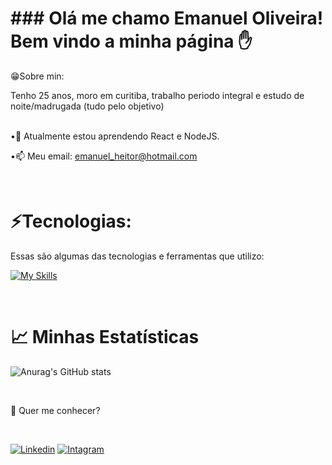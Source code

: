 <h1>### Olá me chamo Emanuel Oliveira!
<br>
Bem vindo a minha página ✋
</h1>

😁Sobre min:

Tenho 25 anos, moro em curitiba, trabalho periodo integral e estudo de noite/madrugada (tudo pelo objetivo)

<br>
•🧠 Atualmente estou aprendendo React e NodeJS.

•📫 Meu email: emanuel_heitor@hotmail.com

<br>

 <h1>⚡Tecnologias: </h1>


Essas são algumas das tecnologias e ferramentas que utilizo:

[![My Skills](https://skillicons.dev/icons?i=html,css,js,react,git,firebase,ae)](https://skillicons.dev)

<br>
<h1>📈 Minhas Estatísticas</h1>

![Anurag's GitHub stats](https://github-readme-stats.vercel.app/api?username=EmanuelHoliver&show_icons=true&theme=dracula)

<br>
<p>💬 Quer me conhecer?</p>
<br>

[![Linkedin](https://img.shields.io/badge/LinkedIn-0077B5?style=for-the-badge&logo=linkedin&logoColor=white)](https://www.linkedin.com/in/emanuel-oliveira-2409aa179)
[![Intagram](https://img.shields.io/badge/Instagram-E4405F?style=for-the-badge&logo=instagram&logoColor=white)](https://www.instagram.com/emanuel_oliverrr/)

